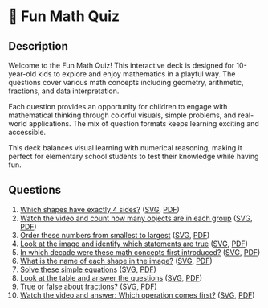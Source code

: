 # 🚀 Fun Math Quiz

## Description
Welcome to the Fun Math Quiz! This interactive deck is designed for 10-year-old kids to explore and enjoy mathematics in a playful way. The questions cover various math concepts including geometry, arithmetic, fractions, and data interpretation.

Each question provides an opportunity for children to engage with mathematical thinking through colorful visuals, simple problems, and real-world applications. The mix of question formats keeps learning exciting and accessible.

This deck balances visual learning with numerical reasoning, making it perfect for elementary school students to test their knowledge while having fun.

## Questions

1. [Which shapes have exactly 4 sides?](https://blog.session.it/quiz/decks/fun-math/questions/001/question) ([SVG](https://blog.session.it/quiz/decks/fun-math/questions/001/card.svg), [PDF](https://blog.session.it/quiz/decks/fun-math/questions/001/card.pdf))
2. [Watch the video and count how many objects are in each group](https://blog.session.it/quiz/decks/fun-math/questions/002/question) ([SVG](https://blog.session.it/quiz/decks/fun-math/questions/002/card.svg), [PDF](https://blog.session.it/quiz/decks/fun-math/questions/002/card.pdf))
3. [Order these numbers from smallest to largest](https://blog.session.it/quiz/decks/fun-math/questions/003/question) ([SVG](https://blog.session.it/quiz/decks/fun-math/questions/003/card.svg), [PDF](https://blog.session.it/quiz/decks/fun-math/questions/003/card.pdf))
4. [Look at the image and identify which statements are true](https://blog.session.it/quiz/decks/fun-math/questions/004/question) ([SVG](https://blog.session.it/quiz/decks/fun-math/questions/004/card.svg), [PDF](https://blog.session.it/quiz/decks/fun-math/questions/004/card.pdf))
5. [In which decade were these math concepts first introduced?](https://blog.session.it/quiz/decks/fun-math/questions/005/question) ([SVG](https://blog.session.it/quiz/decks/fun-math/questions/005/card.svg), [PDF](https://blog.session.it/quiz/decks/fun-math/questions/005/card.pdf))
6. [What is the name of each shape in the image?](https://blog.session.it/quiz/decks/fun-math/questions/006/question) ([SVG](https://blog.session.it/quiz/decks/fun-math/questions/006/card.svg), [PDF](https://blog.session.it/quiz/decks/fun-math/questions/006/card.pdf))
7. [Solve these simple equations](https://blog.session.it/quiz/decks/fun-math/questions/007/question) ([SVG](https://blog.session.it/quiz/decks/fun-math/questions/007/card.svg), [PDF](https://blog.session.it/quiz/decks/fun-math/questions/007/card.pdf))
8. [Look at the table and answer the questions](https://blog.session.it/quiz/decks/fun-math/questions/008/question) ([SVG](https://blog.session.it/quiz/decks/fun-math/questions/008/card.svg), [PDF](https://blog.session.it/quiz/decks/fun-math/questions/008/card.pdf))
9. [True or false about fractions?](https://blog.session.it/quiz/decks/fun-math/questions/009/question) ([SVG](https://blog.session.it/quiz/decks/fun-math/questions/009/card.svg), [PDF](https://blog.session.it/quiz/decks/fun-math/questions/009/card.pdf))
10. [Watch the video and answer: Which operation comes first?](https://blog.session.it/quiz/decks/fun-math/questions/010/question) ([SVG](https://blog.session.it/quiz/decks/fun-math/questions/010/card.svg), [PDF](https://blog.session.it/quiz/decks/fun-math/questions/010/card.pdf))